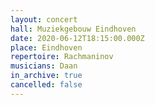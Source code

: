 ```yaml
---
layout: concert
hall: Muziekgebouw Eindhoven
date: 2020-06-12T18:15:00.000Z
place: Eindhoven
repertoire: Rachmaninov
musicians: Daan
in_archive: true
cancelled: false
---
```

